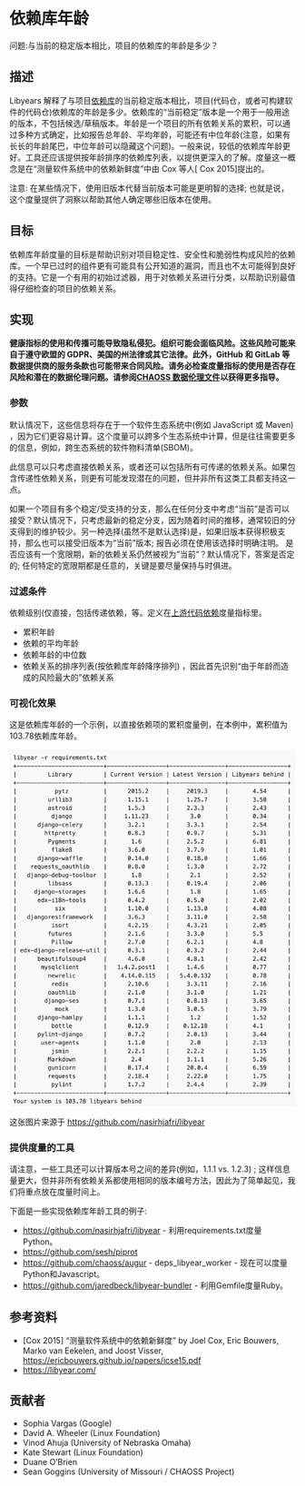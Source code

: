 # 依赖库年龄

问题:与当前的稳定版本相比，项目的依赖库的年龄是多少？

## 描述
Libyears 解释了与项目[依赖库](https://github.com/chaoss/wg-risk/blob/master/focus-areas/dependency-risk-assessment/upstream-code-dependencies.md)的当前稳定版本相比，项目(代码仓，或者可构建软件的代码仓)依赖库的年龄是多少。依赖库的“当前稳定”版本是一个用于一般用途的版本，不包括候选/草稿版本。年龄是一个项目的所有依赖关系的累积，可以通过多种方式确定，比如报告总年龄、平均年龄，可能还有中位年龄(注意，如果有长长的年龄尾巴，中位年龄可以隐藏这个问题)。一般来说，较低的依赖库年龄更好。工具还应该提供按年龄排序的依赖库列表，以提供更深入的了解。度量这一概念是在“测量软件系统中的依赖新鲜度”中由 Cox 等人[ Cox 2015]提出的。

注意: 在某些情况下，使用旧版本代替当前版本可能是更明智的选择; 也就是说，这个度量提供了洞察以帮助其他人确定哪些旧版本在使用。

## 目标
依赖库年龄度量的目标是帮助识别对项目稳定性、安全性和脆弱性构成风险的依赖库。一个早已过时的组件更有可能具有公开知道的漏洞，而且也不太可能得到良好的支持。它是一个有用的初始过滤器，用于对依赖关系进行分类，以帮助识别最值得仔细检查的项目的依赖关系。

## 实现

__健康指标的使用和传播可能导致隐私侵犯。组织可能会面临风险。这些风险可能来自于遵守欧盟的 GDPR、美国的州法律或其它法律。此外，GitHub 和 GitLab 等数据提供商的服务条款也可能带来合同风险。请务必检查度量指标的使用是否存在风险和潜在的数据伦理问题。请参阅[CHAOSS 数据伦理文件](https://github.com/chaoss/metrics/tree/main/resources)以获得更多指导。__

### 参数
默认情况下，这些信息将存在于一个软件生态系统中(例如 JavaScript 或 Maven) ，因为它们更容易计算。这个度量可以跨多个生态系统中计算，但是往往需要更多的信息，例如，跨生态系统的软件物料清单(SBOM)。

此信息可以只考虑直接依赖关系，或者还可以包括所有可传递的依赖关系。如果包含传递性依赖关系，则更有可能发现潜在的问题，但并非所有这类工具都支持这一点。

如果一个项目有多个稳定/受支持的分支，那么在任何分支中考虑“当前”是否可以接受？默认情况下，只考虑最新的稳定分支，因为随着时间的推移，通常较旧的分支得到的维护较少。另一种选择(虽然不是默认选择)是，如果旧版本获得积极支持，那么也可以接受旧版本为“当前”版本; 报告必须在使用该选择时明确注明。
是否应该有一个宽限期，新的依赖关系仍然被视为”当前”？默认情况下，答案是否定的; 任何特定的宽限期都是任意的，关键是要尽量保持与时俱进。

### 过滤条件
依赖级别(仅直接，包括传递依赖，等。定义在[上游代码依赖](https://github.com/chaoss/wg-risk/blob/master/focus-areas/Dependency-risk-assessment/Upstream-Code-Dependencies.md)度量指标里。
* 累积年龄
* 依赖的平均年龄
* 依赖年龄的中位数
* 依赖关系的排序列表(按依赖库年龄降序排列) ，因此首先识别“由于年龄而造成的风险最大的”依赖关系

### 可视化效果
这是依赖库年龄的一个示例，以直接依赖项的累积度量例，在本例中，累积值为103.78依赖库年龄。

![](./images/libyear.png)

这张图片来源于 https://github.com/nasirhjafri/libyear   


### 提供度量的工具
请注意，一些工具还可以计算版本号之间的差异(例如，1.1.1 vs. 1.2.3) ; 这样信息量更大，但并非所有依赖关系都使用相同的版本编号方法，因此为了简单起见，我们将重点放在度量时间上。

下面是一些实现依赖库年龄工具的例子: 
* https://github.com/nasirhjafri/libyear  - 利用requirements.txt度量Python。 
* https://github.com/sesh/piprot 
* https://github.com/chaoss/augur - deps_libyear_worker - 现在可以度量Python和Javascript。
* https://github.com/jaredbeck/libyear-bundler - 利用Gemfile度量Ruby。

## 参考资料

* [Cox 2015] “测量软件系统中的依赖新鲜度” by Joel Cox, Eric Bouwers, Marko van Eekelen, and Joost Visser, https://ericbouwers.github.io/papers/icse15.pdf  
* https://libyear.com/  


## 贡献者
* Sophia Vargas (Google)
* David A. Wheeler (Linux Foundation)
* Vinod Ahuja (University of Nebraska Omaha)
* Kate Stewart (Linux Foundation)
* Duane O’Brien
* Sean Goggins (University of Missouri / CHAOSS Project)
